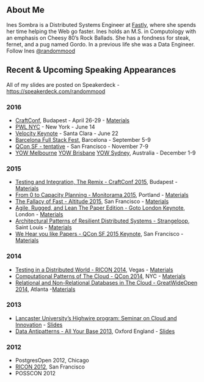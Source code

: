 ## About Me
Ines Sombra is a Distributed Systems Engineer at [Fastly](https://www.fastly.com/), where she spends her time helping the Web go faster. Ines holds an M.S. in Computology with an emphasis on Cheesy 80’s Rock Ballads. She has a fondness for steak, fernet, and a pug named Gordo. In a previous life she was a Data Engineer. Follow Ines [@randommood](https://twitter.com/randommood)

## Recent & Upcoming Speaking Appearances

All of my slides are posted on Speakerdeck - https://speakerdeck.com/randommood

### 2016
* [CraftConf](http://www.craft-conf.com/2016), Budapest - April 26-29 - [Materials](https://github.com/Randommood/FallacyOfFast)
* [PWL NYC](http://www.meetup.com/papers-we-love/) - New York - June 14
* [Velocity Keynote](http://conferences.oreilly.com/velocity/devops-web-performance-ca/public/schedule/detail/53044) - Santa Clara - June 22
* [Barcelona Full Stack Fest](http://2016.fullstackfest.com/), Barcelona - September 5-9
* [QCon SF - tentative]() - San Francisco - November 7-9
* [YOW Melbourne](http://melbourne.yowconference.com.au/) [YOW Brisbane](http://brisbane.yowconference.com.au/) [YOW Sydney](http://sydney.yowconference.com.au/), Australia - December 1-9

### 2015
* [Testing and Integration, The Remix - CraftConf 2015](http://craft-conf.com/2015), Budapest - [Materials](https://github.com/randommood/Craftconf2015)
* [From 0 to Capacity Planning - Monitorama 2015](http://monitorama.com/), Portland - [Materials](https://github.com/Randommood/ZerotoCapacityPlanning)
* [The Fallacy of Fast - Altitude 2015](https://fastly.com/altitude), San Francisco - [Materials](https://github.com/Randommood/FallacyOfFast)
* [Agile, Rugged, and Lean The Paper Edition - Goto London Keynote](http://gotocon.com/goto-london-2015/), London - [Materials](https://github.com/Randommood/GotoLondon2015)
* [Architectural Patterns of Resilient Distributed Systems - Strangeloop](http://www.thestrangeloop.com/), Saint Louis - [Materials](https://github.com/Randommood/Strangeloop2015)
* [We Hear you like Papers - QCon SF 2015 Keynote](https://qconsf.com/), San Francisco - [Materials](https://github.com/Randommood/QConSF2015)

### 2014
* [Testing in a Distributed World - RICON 2014](http://ricon.io/archive/2014/index.html), Vegas - [Materials](https://github.com/randommood/ricon2014)
* [Computational Patterns of The Cloud - QCon 2014](https://qconnewyork.com/ny2014/schedule-2014.html), NYC - [Materials](https://github.com/Randommood/QConNYC2014)
* [Relational and Non-Relational Databases in The Cloud - GreatWideOpen 2014](http://greatwideopen.org/2014/), Atlanta -[Materials](https://github.com/Randommood/GreatWideOpen2014)

### 2013
* [Lancaster University’s Highwire program: Seminar on Cloud and Innovation](http://www.highwire.lancs.ac.uk/events/Preview/1058) - [Slides](https://speakerdeck.com/randommood/how-the-cloud-is-changing-the-world)
* [Data Antipatterns - All Your Base 2013](http://allyourbaseconf.com/2013/), Oxford England - [Slides](https://speakerdeck.com/randommood/data-antipatterns-all-your-base)

### 2012
* PostgresOpen 2012, Chicago
* [RICON 2012](http://ricon.io/archive/2012/index.html), San Francisco
* POSSCON 2012
